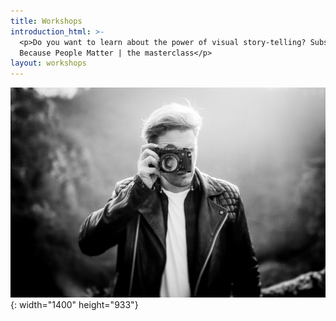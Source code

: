 ```yaml
---
title: Workshops
introduction_html: >-
  <p>Do you want to learn about the power of visual story-telling? Subscribe to
  Because People Matter | the masterclass</p>
layout: workshops
---
```


![](/uploads/0h3a6324-copy-1.jpg){: width="1400" height="933"}​​​​​​